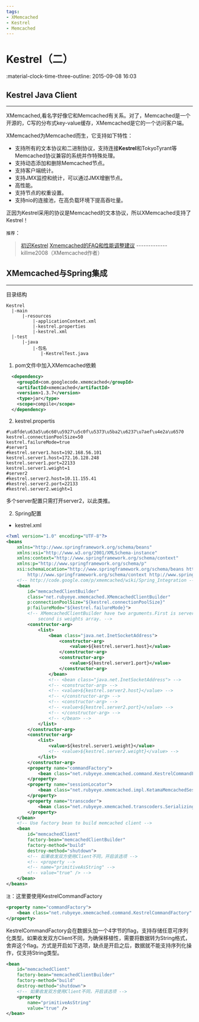 ```yaml
---
tags:
- XMemcached
- Kestrel
- Memcached
---
```


# Kestrel（二）

:material-clock-time-three-outline: 2015-09-08 16:03

## Kestrel Java Client
---
XMemcached,看名字好像它和Memcached有关系。对了，Memcached是一个开源的，C写的分布式key-value缓存，XMemcached是它的一个访问客户端。

XMemcached为Memcached而生，它支持如下特性：

- 支持所有的文本协议和二进制协议，支持连接**Kestrel**和TokyoTyrant等Memcached协议兼容的系统并作特殊处理。
- 支持动态添加和删除Memcached节点。
- 支持客户端统计。
- 支持JMX监控和统计，可以通过JMX增删节点。
- 高性能。
- 支持节点的权重设置。
- 支持nio的连接池，在高负载环境下提高吞吐量。

正因为Kestrel采用的协议是Memcached的文本协议，所以XMemcached支持了Kestrel！

`推荐`：
> [初识Kestrel][1]
> [Xmemcached的FAQ和性能调整建议][2]
> ------------- killme2008（XMemcached作者）

## XMemcached与Spring集成
---
目录结构

```
Kestrel
  |-main 
      |-resources
          |-applicationContext.xml
          |-kestrel.properties
          |-kestrel.xml          
  |-test
      |-java 
          |-包名
             |-KestrelTest.java
```

1. pom文件中加入XMemcached依赖

```xml
  <dependency>
  	<groupId>com.googlecode.xmemcached</groupId>
  	<artifactId>xmemcached</artifactId>
  	<version>1.3.7</version>
  	<type>jar</type>
  	<scope>compile</scope>
  </dependency>
```

2. kestrel.propertis

```properties
#\u8fde\u63a5\u6c60\u5927\u5c0f\u5373\u5ba2\u6237\u7aef\u4e2a\u6570
kestrel.connectionPoolSize=50
kestrel.failureMode=true
#server1
#kestrel.server1.host=192.168.56.101
kestrel.server1.host=172.16.128.248
kestrel.server1.port=22133
kestrel.server1.weight=1
#server2
#kestrel.server2.host=10.11.155.41
#kestrel.server2.port=22133
#kestrel.server2.weight=1				
```
多个server配置只需打开server2，以此类推。

2. Spring配置

- kestrel.xml

``` xml
<?xml version="1.0" encoding="UTF-8"?>
<beans
	xmlns="http://www.springframework.org/schema/beans"
	xmlns:xsi="http://www.w3.org/2001/XMLSchema-instance"
	xmlns:context="http://www.springframework.org/schema/context"
	xmlns:p="http://www.springframework.org/schema/p"
	xsi:schemaLocation="http://www.springframework.org/schema/beans http://www.springframework.org/schema/beans/spring-beans.xsd
		http://www.springframework.org/schema/context http://www.springframework.org/schema/context/spring-context.xsd">
	<!-- http://code.google.com/p/xmemcached/wiki/Spring_Integration -->
	<bean
		id="memcachedClientBuilder"
		class="net.rubyeye.xmemcached.XMemcachedClientBuilder"
		p:connectionPoolSize="${kestrel.connectionPoolSize}"
		p:failureMode="${kestrel.failureMode}">
		<!-- XMemcachedClientBuilder have two arguments.First is server list,and 
			second is weights array. -->
		<constructor-arg>
			<list>
				<bean class="java.net.InetSocketAddress">
					<constructor-arg>
						<value>${kestrel.server1.host}</value>
					</constructor-arg>
					<constructor-arg>
						<value>${kestrel.server1.port}</value>
					</constructor-arg>
				</bean>
				<!-- <bean class="java.net.InetSocketAddress"> -->
				<!-- <constructor-arg> -->
				<!-- <value>${kestrel.server2.host}</value> -->
				<!-- </constructor-arg> -->
				<!-- <constructor-arg> -->
				<!-- <value>${kestrel.server2.port}</value> -->
				<!-- </constructor-arg> -->
				<!-- </bean> -->
			</list>
		</constructor-arg>
		<constructor-arg>
			<list>
				<value>${kestrel.server1.weight}</value>
				<!-- <value>${kestrel.server2.weight}</value> -->
			</list>
		</constructor-arg>
		<property name="commandFactory">
			<bean class="net.rubyeye.xmemcached.command.KestrelCommandFactory" />
		</property>
		<property name="sessionLocator">
			<bean class="net.rubyeye.xmemcached.impl.KetamaMemcachedSessionLocator" />
		</property>
		<property name="transcoder">
			<bean class="net.rubyeye.xmemcached.transcoders.SerializingTranscoder" />
		</property>
	</bean>
	<!-- Use factory bean to build memcached client -->
	<bean
		id="memcachedClient"
		factory-bean="memcachedClientBuilder"
		factory-method="build"
		destroy-method="shutdown">
		<!-- 如果收发双方使用Client不同，开启该选项 -->
		<!-- <property -->
		<!-- name="primitiveAsString" -->
		<!-- value="true" /> -->
	</bean>
</beans>
```

`注`：这里要使用KestrelCommandFactory

```xml
<property name="commandFactory">  
    <bean class="net.rubyeye.xmemcached.command.KestrelCommandFactory" />  
</property>  
```

KestrelCommandFactory会在数据头加一个4字节的flag，支持存储任意可序列化类型。如果收发双方Client不同，为确保移植性，需要将数据转为String格式，舍弃这个flag。方式是开启如下选项，缺点是开启之后，数据就不能支持序列化操作，仅支持String类型。

```xml
<bean  
    id="memcachedClient"  
    factory-bean="memcachedClientBuilder"  
    factory-method="build"  
    destroy-method="shutdown">  
    <!-- 如果收发双方使用Client不同，开启该选项 -->  
    <property  
        name="primitiveAsString"  
        value="true" />  
</bean>  
```






[1]: http://www.blogjava.net/killme2008/archive/2009/09/15/295119.html
[2]: http://www.blogjava.net/killme2008/archive/2010/07/08/325564.html
